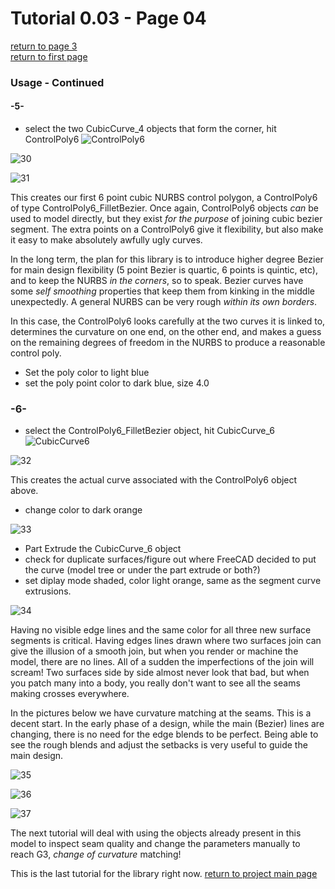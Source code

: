 # Tutorial 0.03   - Page 04

[return to page 3](https://github.com/edwardvmills/NURBSlib_EVM/blob/gh-pages/Tutorial%200.03%20Point_onCurve%20ControlPoly4_segment%20ControlPoly6%20and%20CubicCurve6%20-%20page%2003.md)   
[return to first page](https://github.com/edwardvmills/NURBSlib_EVM/blob/gh-pages/Tutorial%200.03%20Point_onCurve%20ControlPoly4_segment%20ControlPoly6%20and%20CubicCurve6%20-%20page%2001.md)

### Usage - Continued
#### -5-

* select the two CubicCurve_4 objects that form the corner, hit ControlPoly6 ![ControlPoly6](https://github.com/edwardvmills/NURBSlib_EVM/blob/master/icons/ControlPoly6.png?raw=true)

![30](https://github.com/edwardvmills/NURBSlib_EVM/blob/master/Tutorial%20Models/Point_onCurve%20ControlPoly4_segment%20ControlPoly6%20and%20CubicCurve6/Point_onCurve%20ControlPoly4_segment%20ControlPoly6%20and%20CubicCurve6%2030.png?raw=true)

![31](https://github.com/edwardvmills/NURBSlib_EVM/blob/master/Tutorial%20Models/Point_onCurve%20ControlPoly4_segment%20ControlPoly6%20and%20CubicCurve6/Point_onCurve%20ControlPoly4_segment%20ControlPoly6%20and%20CubicCurve6%2031.png?raw=true)

This creates our first 6 point cubic NURBS control polygon, a ControlPoly6 of type ControlPoly6_FilletBezier. Once again, ControlPoly6 objects *can* be used to model directly, but they exist *for the purpose* of joining cubic bezier segment. The extra points on a ControlPoly6 give it flexibility, but also make it easy to make absolutely awfully ugly curves.

In the long term, the plan for this library is to introduce higher degree Bezier for main design flexibility (5 point Bezier is quartic, 6 points is quintic, etc), and to keep the NURBS *in the corners*, so to speak. Bezier curves have some *self smoothing* properties that keep them from kinking in the middle unexpectedly. A general NURBS can be very rough *within its own borders*.

In this case, the ControlPoly6 looks carefully at the two curves it is linked to, determines the curvature on one end, on the other end, and makes a guess on the remaining degrees of freedom in the NURBS to produce a reasonable control poly.

* Set the poly color to light blue
* set the poly point color to dark blue, size 4.0

### -6-

* select the ControlPoly6_FilletBezier object, hit CubicCurve_6 ![CubicCurve6](https://github.com/edwardvmills/NURBSlib_EVM/blob/master/icons/CubicCurve6.png?raw=true)

![32](https://github.com/edwardvmills/NURBSlib_EVM/blob/master/Tutorial%20Models/Point_onCurve%20ControlPoly4_segment%20ControlPoly6%20and%20CubicCurve6/Point_onCurve%20ControlPoly4_segment%20ControlPoly6%20and%20CubicCurve6%2032.png?raw=true)

This creates the actual curve associated with the ControlPoly6 object above.
* change color to dark orange

![33](https://github.com/edwardvmills/NURBSlib_EVM/blob/master/Tutorial%20Models/Point_onCurve%20ControlPoly4_segment%20ControlPoly6%20and%20CubicCurve6/Point_onCurve%20ControlPoly4_segment%20ControlPoly6%20and%20CubicCurve6%2033.png?raw=true)

* Part Extrude the CubicCurve_6 object
* check for duplicate surfaces/figure out where FreeCAD decided to put the curve (model tree or under the part extrude or both?)
* set diplay mode shaded, color light orange, same as the segment curve extrusions.

![34](https://github.com/edwardvmills/NURBSlib_EVM/blob/master/Tutorial%20Models/Point_onCurve%20ControlPoly4_segment%20ControlPoly6%20and%20CubicCurve6/Point_onCurve%20ControlPoly4_segment%20ControlPoly6%20and%20CubicCurve6%2034.png?raw=true)

Having no visible edge lines and the same color for all three new surface segments is critical. Having edges lines drawn where two surfaces join can give the illusion of a smooth join, but when you render or machine the model, there are no lines. All of a sudden the imperfections of the join will scream! Two surfaces side by side almost never look that bad, but when you patch many into a body, you really don't want to see all the seams making crosses everywhere.

In the pictures below we have curvature matching at the seams. This is a decent start. In the early phase of a design, while the main (Bezier) lines are changing, there is no need for the edge blends to be perfect. Being able to see the rough blends and adjust the setbacks is very useful to guide the main design.

![35](https://github.com/edwardvmills/NURBSlib_EVM/blob/master/Tutorial%20Models/Point_onCurve%20ControlPoly4_segment%20ControlPoly6%20and%20CubicCurve6/Point_onCurve%20ControlPoly4_segment%20ControlPoly6%20and%20CubicCurve6%2035.png?raw=true)

![36](https://github.com/edwardvmills/NURBSlib_EVM/blob/master/Tutorial%20Models/Point_onCurve%20ControlPoly4_segment%20ControlPoly6%20and%20CubicCurve6/Point_onCurve%20ControlPoly4_segment%20ControlPoly6%20and%20CubicCurve6%2036.png?raw=true)

![37](https://github.com/edwardvmills/NURBSlib_EVM/blob/master/Tutorial%20Models/Point_onCurve%20ControlPoly4_segment%20ControlPoly6%20and%20CubicCurve6/Point_onCurve%20ControlPoly4_segment%20ControlPoly6%20and%20CubicCurve6%2037.png?raw=true)

The next tutorial will deal with using the objects already present in this model to inspect seam quality and change the parameters manually to reach G3, *change of curvature* matching!


This is the last tutorial for the library right now. [return to project main page](http://edwardvmills.github.io/NURBSlib_EVM/)
